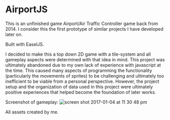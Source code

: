 # AirportJS
This is an unfinished game  Airport/Air Traffic Controller game back from 2014. I consider this the first prototype of similar projects I have developed later on.

Built with EaselJS.

I decided to make this a top down 2D game with a tile-system and all gameplay aspects were determined with that idea in mind. This project was ultimately abandoned due to my own lack of experience with javascript at the time. This caused many aspects of programming the functionality (particularly the movements of sprites) to be challenging and ultimately too inefficient to be viable from a personal perspective. However, the project setup and the organization of data used in this project were ultimately positive experiences that helped become the foundation of later works.

Screenshot of gameplay:
![screen shot 2017-01-04 at 11 30 48 pm](https://cloud.githubusercontent.com/assets/3391461/21669003/e4cba190-d2d5-11e6-9cec-d04345618143.png)

All assets created by me. 
